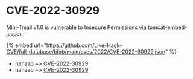 # CVE-2022-30929

Mini-Tmall v1.0 is vulnerable to Insecure Permissions via tomcat-embed-jasper.

{% embed url="https://github.com/Live-Hack-CVE/full_database/blob/main/cves/2022/CVE-2022-30929.json" %}


* nanaao ~> [CVE-2022-30929](https://www.alice-snow.ru/2022/database/cve-2022-30929/cve-2022-30929-nanaao)
* nanaao ~> [CVE-2022-30929](https://www.alice-snow.ru/2022/database/cve-2022-30929/cve-2022-30929-nanaao)
